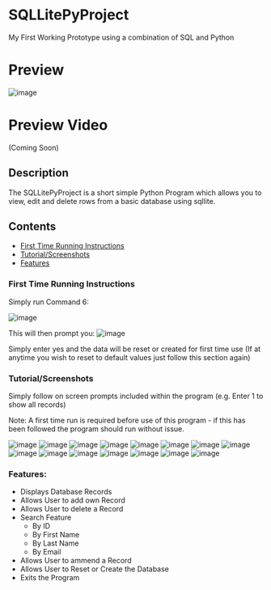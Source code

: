 # SQLLitePyProject
My First Working Prototype using a combination of SQL and Python

# Preview
![image](https://user-images.githubusercontent.com/42208427/158641965-20c6db41-4247-4cb5-b1a5-72ea08565b5b.png)

# Preview Video
(Coming Soon)

## Description

The SQLLitePyProject is a short simple Python Program which allows you to view, edit and delete rows from a basic database using sqllite. 

## Contents

- [First Time Running Instructions](#First-Time-Running-Instructions)
- [Tutorial/Screenshots](#Tutorial/Screenshots)
- [Features](#Features)

### First Time Running Instructions

Simply run Command 6:

![image](https://user-images.githubusercontent.com/42208427/158633701-7222b7d7-1420-4890-a1d1-6e9f2c33a973.png)

This will then prompt you:
![image](https://user-images.githubusercontent.com/42208427/158633908-ad62a8e6-9143-4038-8373-c9e88f49ee32.png)

Simply enter yes and the data will be reset or created for first time use (If at anytime you wish to reset to default values just follow this section again)

### Tutorial/Screenshots

Simply follow on screen prompts included within the program (e.g. Enter 1 to show all records)

Note: A first time run is required before use of this program - if this has been followed the program should run without issue.

![image](https://user-images.githubusercontent.com/42208427/158637412-a8b5a312-1542-450b-905d-e18f7f54f989.png)
![image](https://user-images.githubusercontent.com/42208427/158637568-17162415-eb16-4276-ab17-cbb942519604.png)
![image](https://user-images.githubusercontent.com/42208427/158637621-f1022f72-d53d-4e7b-b7b1-dcb418ad3dde.png)
![image](https://user-images.githubusercontent.com/42208427/158637778-8c01c54b-5fba-4ead-974c-4a4666e63584.png)
![image](https://user-images.githubusercontent.com/42208427/158637839-21118ab8-f9e1-4f16-9fc1-b1f00f7ee5c7.png)
![image](https://user-images.githubusercontent.com/42208427/158637918-3b738cd8-e46e-4d06-b497-acbb77086a70.png)
![image](https://user-images.githubusercontent.com/42208427/158638055-0978e11c-6abf-4793-9ba2-0c265129516c.png)
![image](https://user-images.githubusercontent.com/42208427/158638148-85adcd3d-6243-47c6-940d-27c7528c6079.png)
![image](https://user-images.githubusercontent.com/42208427/158638287-b87b07f5-0e17-4665-ab00-c2499c1bec71.png)
![image](https://user-images.githubusercontent.com/42208427/158638354-57146894-de38-43b3-a566-66d75faf0b33.png)
![image](https://user-images.githubusercontent.com/42208427/158638949-6e588451-4e1c-4ea2-9120-50588acc37f4.png)
![image](https://user-images.githubusercontent.com/42208427/158639282-b42ccc9c-5fff-4995-a590-955aa6c9e89c.png)
![image](https://user-images.githubusercontent.com/42208427/158640422-e4fb88f4-4334-45cc-b7ba-1f5e8c49cb60.png)
![image](https://user-images.githubusercontent.com/42208427/158640539-591f7abf-552f-48a6-b98c-70f262a344cc.png)
![image](https://user-images.githubusercontent.com/42208427/158640605-48f82811-821b-461d-9c6e-1b6c1f3d4545.png)

### Features:
- Displays Database Records
- Allows User to add own Record
- Allows User to delete a Record
- Search Feature
  - By ID
  - By First Name
  - By Last Name
  - By Email
- Allows User to ammend a Record
- Allows User to Reset or Create the Database
- Exits the Program
